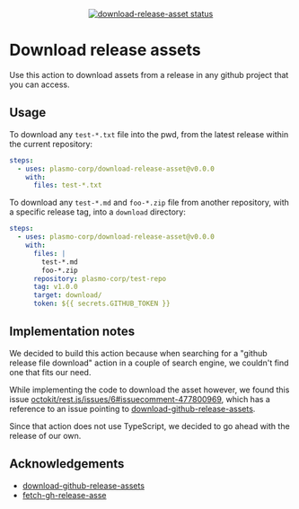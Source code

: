 <p align="center">
  <a href="https://github.com/plasmo-corp/download-release-asset/actions"><img alt="download-release-asset status" src="https://github.com/plasmo-corp/download-release-asset/workflows/build-test/badge.svg"></a>
</p>

# Download release assets

Use this action to download assets from a release in any github project that you can access.

## Usage

To download any `test-*.txt` file into the pwd, from the latest release within the current repository:

```yaml
steps:
  - uses: plasmo-corp/download-release-asset@v0.0.0
    with:
      files: test-*.txt
```

To download any `test-*.md` and `foo-*.zip` file from another repository, with a specific release tag, into a `download` directory:

```yaml
steps:
  - uses: plasmo-corp/download-release-asset@v0.0.0
    with:
      files: |
        test-*.md
        foo-*.zip
      repository: plasmo-corp/test-repo
      tag: v1.0.0
      target: download/
      token: ${{ secrets.GITHUB_TOKEN }}
```

## Implementation notes

We decided to build this action because when searching for a "github release file download" action in a couple of search engine, we couldn't find one that fits our need.

While implementing the code to download the asset however, we found this issue [octokit/rest.js/issues/6#issuecomment-477800969](https://github.com/octokit/rest.js/issues/6#issuecomment-477800969), which has a reference to an issue pointing to [download-github-release-assets](https://github.com/duhow/download-github-release-assets).

Since that action does not use TypeScript, we decided to go ahead with the release of our own.

## Acknowledgements

- [download-github-release-assets](https://github.com/duhow/download-github-release-assets)
- [fetch-gh-release-asse](https://github.com/dsaltares/fetch-gh-release-asset)

